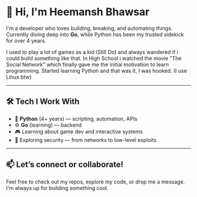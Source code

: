 # 👋 Hi, I'm Heemansh Bhawsar

I'm a developer who loves building, breaking, and automating things.  
Currently diving deep into **Go**, while Python has been my trusted sidekick for over 4 years.

I used to play a lot of games as a kid (Still Do) and always wandered if i could build something like that. In High School i watched the movie "The Social Network" which finally gave me the initial motivation to learn programming. Started learning Python and that was it, I was hooked. (I use Linux btw)

---

## 🛠️ Tech I Work With

- 🐍 **Python** (4+ years) — scripting, automation, APIs  
- ⚙️ **Go** (learning) — backend  
- 🎮 Learning about game dev and interactive systems  
- 🔐 Exploring security — from networks to low-level exploits  

---

## 📫 Let’s connect or collaborate!

Feel free to check out my repos, explore my code, or drop me a message. I'm always up for building something cool.
